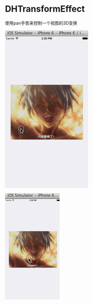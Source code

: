 # DHTransformEffect
使用pan手势来控制一个视图的3D变换

![fig1](https://github.com/DHUsesAll/GitImages/blob/master/DHTransform3D/1.gif)

![fig2](https://github.com/DHUsesAll/GitImages/blob/master/DHTransform3D/2.gif)
